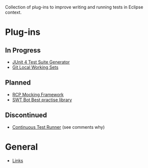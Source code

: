 Collection of plug-ins to improve writing and running tests in Eclipse context.

# Plug-ins #

## In Progress ##

  * [JUnit 4 Test Suite Generator](JUnit4TestSuiteGenerator.md)
  * [Git Local Working Sets](GitLocalWorkingSets.md)

## Planned ##

  * [RCP Mocking Framework](RCPMockingFramework.md)
  * [SWT Bot Best practise library](SWTBotBestPractise.md)

## Discontinued ##

  * [Continuous Test Runner](ContinuousTestRunner.md) (see comments why)

# General #

  * [Links](Links.md)
